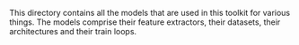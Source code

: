 This directory contains all the models that are used in this toolkit for various things. The models comprise their
feature extractors, their datasets, their architectures and their train loops. 
